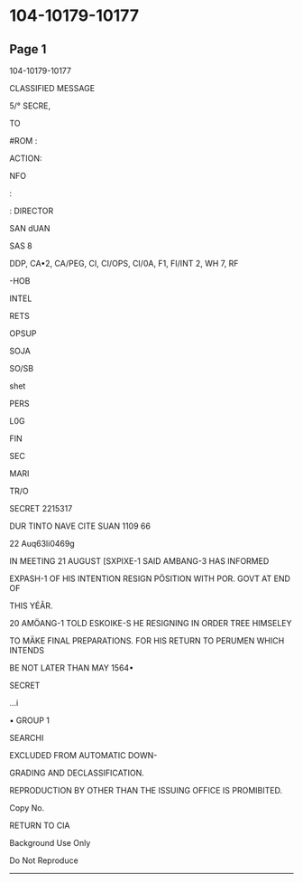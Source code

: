 # 104-10179-10177

## Page 1

104-10179-10177

CLASSIFIED MESSAGE

5/° SECRE,

TO

#ROM :

ACTION:

NFO

:

: DIRECTOR

SAN dUAN

SAS 8

DDP, CA•2, CA/PEG, CI, CI/OPS, CI/0A, F1, FI/INT 2, WH 7, RF

-HOB

INTEL

RETS

OPSUP

SOJA

SO/SB

shet

PERS

L0G

FIN

SEC

MARI

TR/O

SECRET 2215317

DUR TINTO NAVE CITE SUAN 1109 66

22 Auq63li0469g

IN MEETING 21 AUGUST [SXPIXE-1 SAID AMBANG-3 HAS INFORMED

EXPASH-1 OF HIS INTENTION RESIGN PÖSITION WITH POR. GOVT AT END OF

THIS YÉÂR.

20 AMÖANG-1 TOLD ESKOIKE-S HE RESIGNING IN ORDER TREE HIMSELEY

TO MÄKE FINAL PREPARATIONS. FOR HIS RETURN TO PERUMEN WHICH INTENDS

BE NOT LATER THAN MAY 1564•

SECRET

...i

• GROUP 1

SEARCHI

EXCLUDED FROM AUTOMATIC DOWN-

GRADING AND DECLASSIFICATION.

REPRODUCTION BY OTHER THAN THE ISSUING OFFICE IS PROMIBITED.

Copy No.

RETURN TO CIA

Background Use Only

Do Not Reproduce

---

